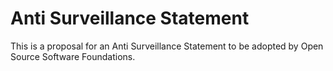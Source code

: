 Anti Surveillance Statement
===========================


This is a proposal for an Anti Surveillance Statement to be adopted by Open Source Software Foundations.
